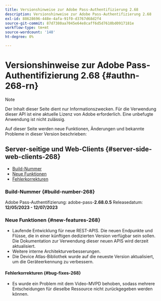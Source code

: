 ```yaml
---
title: Versionshinweise zur Adobe Pass-Authentifizierung 2.68
description: Versionshinweise zur Adobe Pass-Authentifizierung 2.68
exl-id: 88628696-448e-4afa-91f0-d3767d68d2f4
source-git-commit: 87d7380aa7045e64e8caff6d5d7610bd0917181e
workflow-type: tm+mt
source-wordcount: '148'
ht-degree: 0%

---
```


# Versionshinweise zur Adobe Pass-Authentifizierung 2.68 {#authn-268-rn}

>[!NOTE]
>
>Der Inhalt dieser Seite dient nur Informationszwecken. Für die Verwendung dieser API ist eine aktuelle Lizenz von Adobe erforderlich. Eine unbefugte Anwendung ist nicht zulässig.

Auf dieser Seite werden neue Funktionen, Änderungen und bekannte Probleme in dieser Version beschrieben:

## Server-seitige und Web-Clients {#server-side-web-clients-268}

* [Build-Nummer](#build-number-268)
* [Neue Funktionen](#new-features-268)
* [Fehlerkorrekturen](#bug-fixes-268)

### Build-Nummer {#build-number-268}

Adobe Pass-Authentifizierung: adobe-pass-**2.68.0.5**
Releasedatum: **12/05/2023 - 12/07/2023**

### Neue Funktionen {#new-features-268}

* Laufende Entwicklung für neue REST-APIS. Die neuen Endpunkte und Flüsse, die in einer künftigen dedizierten Version verfügbar sein sollen. Die Dokumentation zur Verwendung dieser neuen APIS wird derzeit aktualisiert.
* Weitere interne Architekturverbesserungen.
* Die Device Atlas-Bibliothek wurde auf die neueste Version aktualisiert, um die Geräteerkennung zu verbessern.

#### Fehlerkorrekturen {#bug-fixes-268}

* Es wurde ein Problem mit dem Video-MVPD behoben, sodass mehrere Entscheidungen für dieselbe Ressource nicht zurückgegeben werden können.
